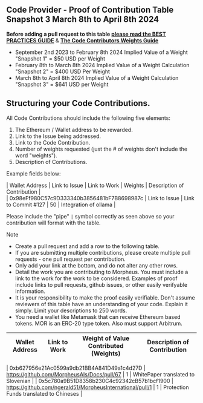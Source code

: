 ## Code Provider - Proof of Contribution Table Snapshot 3 March 8th to April 8th 2024

**Before adding a pull request to this table [please read the BEST PRACTICES GUIDE](https://github.com/MorpheusAIs/Docs/blob/main/!KEYDOCS%20README%20FIRST!/Code%20Contributor%20Best%20Practices.md)**
& 
**[The Code Contributors Weights Guide](https://github.com/MorpheusAIs/Docs/blob/main/Guides/Code%20Contributor%20Weights%20Guide.md)**
- September 2nd 2023 to February 8th 2024 Implied Value of a Weight "Snapshot 1" = $50 USD per Weight
- February 8th to March 8th 2024 Implied Value of a Weight Calculation "Snapshot 2" = $400 USD Per Weight
- March 8th to April 8th 2024 Implied Value of a Weight Calculation "Snapshot 3" = $641 USD per Weight

## Structuring your Code Contributions.
All Code Contributions should include the following five elements:
1. The Ethereum / Wallet address to be rewarded.
2. Link to the Issue being addressed.
3. Link to the Code Contribution.
4. Number of weights requested (just the # of weights don't include the word "weights").
5. Description of Contributions.

Example fields below: 

| Wallet Address                             | Link to Issue | Link to Work        | Weights	| Description of Contribution |  
| 0x98eFf980C57c9D333340b3856481bF7B8698987c | Link to Issue | Link to Commit #127 | 50      |	Integration of ollama       |  

Please include the "pipe" `|` symbol correctly as seen above so your contribution will format with the table.

> [!NOTE]
> - Create a pull request and add a row to the following table.  
> - If you are submitting multiple contributions, please create multiple pull requests - one pull request per contribution.  
> - Only add your link at the bottom, and do not alter any other rows.   
> - Detail the work you are contributing to Morpheus. You must include a link to the work for the work to be considered. Examples of proof include links to pull requests, github issues, or other easily verifyable information.  
> - It is your responsibility to make the proof easily verifiable. Don't assume reviewers of this table have an understanding of your code. Explain it simply. Limit your descriptions to 250 words.
> -  You need a wallet like Metamask that can receive Ethereum based tokens. MOR is an ERC-20 type token. Also must support Arbitrum.

| Wallet Address | Link to Work | Weight of Value Contributed (Weights) | Description of Contribution                                                                                                                                                                                                                           |
| -------------- | ------------ |----------|-------------------------------------------------------------------------------------------------------------------------------------------------------------------------------------------------------------------------------------------------------|

| 0xb627956e21Ac0599a9db21BB4A841D49a1c4d27D | https://github.com/MorpheusAIs/Docs/pull/67 | 1 | WhitePaper translated to Slovenian |
| 0x5c780a9B51D8358b230C4c92342cB57b1bcf1900 | https://github.com/ngerald51/MorpheusInternational/pull/1 | 1 | Protection Funds translated to Chineses |
